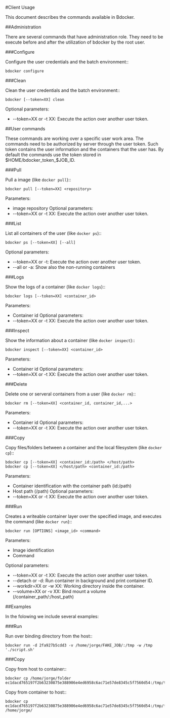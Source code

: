 #Client Usage


This document describes the commands available in Bdocker.

##Administration

There are several commands that have administration role. They need to be
execute before and after the utilization of bdocker by the root user.

###Configure

Configure the user credentials and the batch environment::

    bdocker configure
 
###Clean

Clean the user credentials and the batch environment::

    bdocker [--token=XX] clean
    
Optional parameters:
* --token=XX or -t XX: Execute the action over another user token.

##User commands

These commands are working over a specific user work area. The commands
need to be authorized by server through the user token. Such token
contains the user information and the containers that the user has.
By default the commands use the token stored in
$HOME/bdocker_token_$JOB_ID.

###Pull

Pull a image (like ``docker pull``)::

    bdocker pull [--token=XX] <repository>
    
Parameters:
* image repository
Optional parameters:
* --token=XX or -t XX: Execute the action over another user token.
 
###List

List all containers of the user (like ``docker ps``)::

    bdocker ps [--token=XX] [--all]
    
Optional parameters:
* --token=XX or -t: Execute the action over another user token.
* --all or -a: Show also the non-running containers

###Logs

Show the logs of a container (like ``docker logs``)::

    bdocker logs [--token=XX] <container_id>

Parameters:
* Container id
Optional parameters:
* --token=XX or -t XX: Execute the action over another user token.

###Inspect

Show the information about a container (like ``docker inspect``)::

    bdocker inspect [--token=XX] <container_id>

Parameters:
* Container id
Optional parameters:
* --token=XX or -t XX: Execute the action over another user token.

###Delete

Delete one or serveral containers from a user (like ``docker rm``)::

    bdocker rm [--token=XX] <container_id, container_id,...>
    
Parameters:
* Container id
Optional parameters:
* --token=XX or -t XX: Execute the action over another user token.

###Copy

Copy files/folders between a container and the local filesystem
(like ``docker cp``)::

    bdocker cp [--token=XX] <container_id:/path> </host/path>
    bdocker cp [--token=XX] </host/path> <container_id:/path>
    
Parameters:
* Container identification with the container path (id:/path)
* Host path (/path)
Optional parameters:
* --token=XX or -t XX: Execute the action over another user token.

###Run

Creates a writeable container layer over the specified image,
and executes the command (like ``docker run``)::

    bdocker run [OPTIONS] <image_id> <command>

Parameters:
* Image identification
* Command

Optional parameters:
* --token=XX or -t XX: Execute the action over another user token.
* --detach or -d: Run container in background and print container ID.
* --workdir=XX or -w XX: Working directory inside the container.
* --volume=XX or -v XX: Bind mount a volume (/container_path/:/host_path)

    
##Examples

In the folowing we include several examples:

###Run

Run over binding directory from the host::

    bdocker run -d 2fa927b5cdd3 -v /home/jorge/FAKE_JOB/:/tmp -w /tmp './script.sh'

###Copy


Copy from host to container::

    bdocker cp /home/jorge/folder ec1dacd765197f2b63230875e388906e4ed6958c6ac71e57de8345c5f7560d54:/tmp/to_container

Copy from container to host::

    bdocker cp ec1dacd765197f2b63230875e388906e4ed6958c6ac71e57de8345c5f7560d54:/tmp/folder /home/jorge/

  

